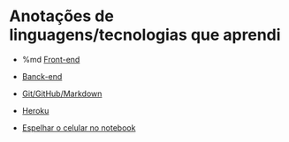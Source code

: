 # Anotações de linguagens/tecnologias que aprendi

<!-- <a href = '' target='_blank' rel='noopener noreferrer'></a> -->

* %md <a href = 'https://1drv.ms/w/s!AmXb2R72EeyLk019LH9yw5KrojG_?e=dsuyAE' target='_blank' rel='noopener noreferrer'>Front-end</a>

* <a href = 'https://1drv.ms/w/s!AmXb2R72EeyLs2sQVnGVtYIFjlC7?e=sdZGHa' target='_blank' rel='noopener noreferrer'>Banck-end</a>

* <a href = 'https://1drv.ms/w/s!AmXb2R72EeyLk3wkpZGhEcPbOqEV?e=33nRf8' target='_blank' rel='noopener noreferrer'>Git/GitHub/Markdown</a>

* <a href = 'https://1drv.ms/w/s!AmXb2R72EeyLtgdx_JEIm_MBWgfW?e=gLLorf' target='_blank' rel='noopener noreferrer'>Heroku</a>

* <a href = 'https://1drv.ms/w/s!AmXb2R72EeyLsiZ2Kh5Y6cnYNAxe?e=R8Ekoc' target='_blank' rel='noopener noreferrer'>Espelhar o celular no notebook</a>
